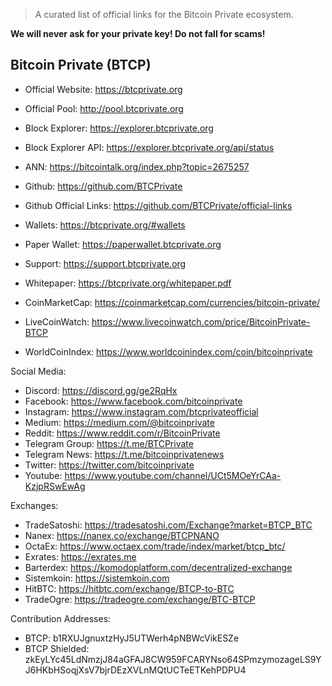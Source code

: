 
> A curated list of official links for the Bitcoin Private ecosystem.

**We will never ask for your private key! Do not fall for scams!**

## Bitcoin Private (BTCP)

* Official Website: https://btcprivate.org
* Official Pool: http://pool.btcprivate.org
* Block Explorer: https://explorer.btcprivate.org
* Block Explorer API: https://explorer.btcprivate.org/api/status
* ANN: https://bitcointalk.org/index.php?topic=2675257
* Github: https://github.com/BTCPrivate
* Github Official Links: https://github.com/BTCPrivate/official-links
* Wallets: https://btcprivate.org/#wallets
* Paper Wallet: https://paperwallet.btcprivate.org
* Support: https://support.btcprivate.org
* Whitepaper: https://btcprivate.org/whitepaper.pdf

* CoinMarketCap: https://coinmarketcap.com/currencies/bitcoin-private/
* LiveCoinWatch: https://www.livecoinwatch.com/price/BitcoinPrivate-BTCP
* WorldCoinIndex: https://www.worldcoinindex.com/coin/bitcoinprivate

Social Media:
* Discord: https://discord.gg/ge2RqHx
* Facebook: https://www.facebook.com/bitcoinprivate
* Instagram: https://www.instagram.com/btcprivateofficial
* Medium: https://medium.com/@bitcoinprivate
* Reddit: https://www.reddit.com/r/BitcoinPrivate
* Telegram Group: https://t.me/BTCPrivate
* Telegram News: https://t.me/bitcoinprivatenews
* Twitter: https://twitter.com/bitcoinprivate
* Youtube: https://www.youtube.com/channel/UCt5MOeYrCAa-KzjpRSwEwAg


Exchanges:
* TradeSatoshi: https://tradesatoshi.com/Exchange?market=BTCP_BTC
* Nanex: https://nanex.co/exchange/BTCPNANO
* OctaEx: https://www.octaex.com/trade/index/market/btcp_btc/
* Exrates: https://exrates.me
* Barterdex: https://komodoplatform.com/decentralized-exchange
* Sistemkoin: https://sistemkoin.com
* HitBTC: https://hitbtc.com/exchange/BTCP-to-BTC
* TradeOgre: https://tradeogre.com/exchange/BTC-BTCP



Contribution Addresses:
* BTCP: b1RXUJgnuxtzHyJ5UTWerh4pNBWcVikESZe
* BTCP Shielded: zkEyLYc45LdNmzjJ84aGFAJ8CW959FCARYNso64SPmzymozageLS9YJ6HKbHSoqjXsV7bjrDEzXVLnMQtUCTeETKehPDPU4



